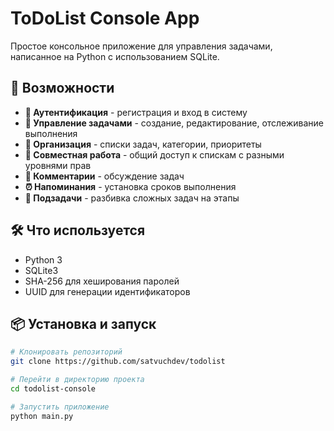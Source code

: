 # ToDoList Console App

Простое консольное приложение для управления задачами, написанное на Python с использованием SQLite.

## 🚀 Возможности

- **🔐 Аутентификация** - регистрация и вход в систему
- **📝 Управление задачами** - создание, редактирование, отслеживание выполнения
- **📂 Организация** - списки задач, категории, приоритеты
- **👥 Совместная работа** - общий доступ к спискам с разными уровнями прав
- **💬 Комментарии** - обсуждение задач
- **⏰ Напоминания** - установка сроков выполнения
- **🔗 Подзадачи** - разбивка сложных задач на этапы

## 🛠 Что используется

- Python 3
- SQLite3
- SHA-256 для хеширования паролей
- UUID для генерации идентификаторов

## 📦 Установка и запуск

```bash
# Клонировать репозиторий
git clone https://github.com/satvuchdev/todolist

# Перейти в директорию проекта
cd todolist-console

# Запустить приложение
python main.py
